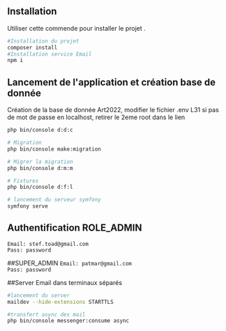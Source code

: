 
## Installation

Utiliser cette commende pour installer le projet .

```bash
#Installation du projet
composer install 
#Installation service Email
npm i 
```

## Lancement de l'application et création base de donnée
Création de la base de donnée Art2022, modifier le fichier .env L31 si pas de mot de passe en localhost, retirer le 2eme root dans le lien
```bash
php bin/console d:d:c

# Migration
php bin/console make:migration

# Migrer la migration
php bin/console d:m:m 

# Fixtures
php bin/console d:f:l

# lancement du serveur symfony 
symfony serve 
```

## Authentification ROLE_ADMIN
`Email: stef.toad@gmail.com` <br>
`Pass: password`

##SUPER_ADMIN
`Email: patmar@gmail.com` <br>
`Pass: password`


##Server Email dans terminaux séparés
```bash
#lancement du server
maildev --hide-extensions STARTTLS  

#transfert async des mail
php bin/console messenger:consume async 
```



